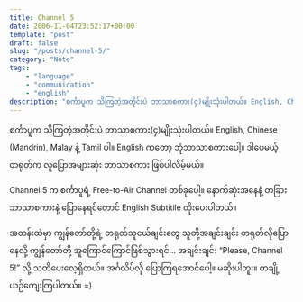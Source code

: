 ```yaml
---
title: Channel 5
date: 2006-11-04T23:52:17+00:00
template: "post"  
draft: false  
slug: "/posts/channel-5/"  
category: "Note"
tags:
    - "language"
    - "communication"
    - "english"
description: "စင်္ကာပူက သိကြတဲ့အတိုင်းပဲ ဘာသာစကား(၄)မျိုးသုံးပါတယ်။ English, Chinese (Mandrin), Malay နဲ့ Tamil ပါ။ English ကတော့ ဘုံဘာသာစကားပေါ့။ ဒါပေမယ့် တရုတ်က လူပြောအများဆုံး ဘာသာစကား ဖြစ်ပါလိမ့်မယ်။"
---
```

စင်္ကာပူက သိကြတဲ့အတိုင်းပဲ ဘာသာစကား(၄)မျိုးသုံးပါတယ်။ English, Chinese (Mandrin), Malay နဲ့ Tamil ပါ။ English ကတော့ ဘုံဘာသာစကားပေါ့။ ဒါပေမယ့် တရုတ်က လူပြောအများဆုံး ဘာသာစကား ဖြစ်ပါလိမ့်မယ်။

Channel 5 က စင်္ကာပူရဲ့ Free-to-Air Channel တစ်ခုပေါ့။ နောက်ဆုံးအနေနဲ့ တခြားဘာသာစကားနဲ့ ပြောနေရင်တောင် English Subtitile ထိုးပေးပါတယ်။

အတန်းထဲမှာ ကျွန်တော်တို့ရဲ့ တရုတ်သူငယ်ချင်းတွေ သူတို့အချင်းချင်း တရုတ်လိုပြောနေလို့ ကျွန်တော်တို့ အူကြောင်ကြောင်ဖြစ်သွားရင်&#8230; အချင်းချင်း &#8220;Please, Channel 5!&#8221; လို့ သတိပေးလေ့ရှိတယ်။ အင်္ဂလိပ်လို ပြောကြရအောင်ပေါ့။ မဆိုးပါဘူး။ တချို့ ယဉ်ကျေးကြပါတယ်။ =)